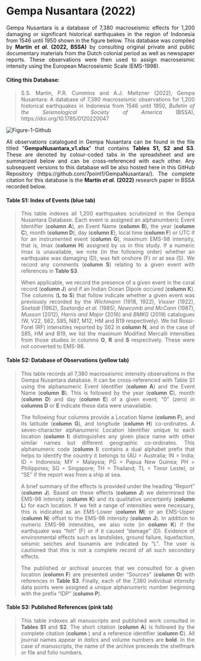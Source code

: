 # Gempa Nusantara (2022)

<p align="justify">
Gempa Nusantara is a database of 7,380 macroseismic effects for 1,200 damaging or significant historical earthquakes in the region of Indonesia from 1546 until 1950 shown in the figure below. This database was compiled by <b>Martin <i>et al.</i> (2022, BSSA)</b> by consulting original private and public documentary materials from the Dutch colonial period as well as newspaper reports. These observations were then used to assign macroseismic intensity using the European Macroseismic Scale (EMS-1998).</p>

#### Citing this Database:
><p align="justify">S.S. Martin, P.R. Cummins and A.J. Meltzner (2022), Gempa Nusantara: A database of 7,380 macroseismic observations for 1,200 historical earthquakes in Indonesia from 1546 until 1950, <i>Bulletin of the Seismological Society of America</i> (BSSA), https://doi.org/10.1785/0120220047
</p>

![Figure-1-Github](https://user-images.githubusercontent.com/102340698/198859099-6f6500d8-0afd-402d-b829-2fcf96e39cf5.jpg)

<p align="justify">
All observations catalogued in Gempa Nusantara can be found in the file titled "<b>GempaNusantara_v1.xlsx</b>" that contains <b>Tables S1, S2 and S3</b>. These are denoted by colour-coded tabs in the spreadsheet and are summarized below and can be cross-referenced with each other. Any subsequent versions to this database will be also hosted here in this GitHub Repository (https://github.com/7point1/GempaNusantara/). The complete citation for this database is the <b>Martin <i>et al.</i> (2022)</b> research paper in BSSA recorded below. 
</p>

#### Table S1: Index of Events (blue tab)
><p align="justify">
>This table indexes all 1,200 earthquakes scrutinized in the Gempa Nusantara Database. Each event is assigned an alphanumberic Event Identifier (<b>column A</b>), an Event Name (<b>column B</b>), the year (<b>column C</b>), month (<b>column D</b>), day (<b>column E</b>), local time (<b>column F</b>) or UTC if for an instrumented event (<b>column G</b>), maximum EMS-98 intensity, that is, Imax (<b>column H</b>) assigned by us in this study. If a numeric Imax is unavailable, we note (in the following order) whether an earthquake was damaging (D), was felt onshore (F) or at sea (S). We record any comments (<b>column S</b>) relating to a given event with references in <b>Table S3</b>. 
></p>
><p align="justify">
>When applicable, we record the presence of a given event in the coral record (<b>column J</b>) and if an Indian Ocean Dipole occured (<b>column K</b>). The columns (<b>L to S</b>) that follow indicate whether a given event was previously recorded by the <i>Wichmann</i> (1918, 1922), <i>Vissier</i> (1922), <i>Soetadi</i> (1962), <i>Soetardjo et al.</i> (1985), <i>Newcomb and McCann</i> (1987), <i>Musson</i> (2012), <i>Harris and Major</i> (2016) and <i>BMKG</i> (2019) catalogues (W, V22, S62, S85, N87, M12, HM and B19 respectively). We list Rossi-Forel (RF) intensities reported by S62 in <b>column N</b>, and in the case of S85, HM and B19, we list the maximum Modified Mercalli intensities from those studies in columns <b>O</b>, <b>R</b> and <b>S</b> respectively. These were not converted to EMS-98.
</p> 

#### Table S2: Database of Observations (yellow tab)
><p align="justify">
>This table records all 7,380 macroseismic intensity observations in the Gempa Nusantara database. It can be cross-referenced with Table S1 using the alphanumeric Event Identifier (<b>column A</b>) and the Event Name (<b>column B</b>). This is followed by the year (<b>column C</b>), month (<b>column D</b>) and day (<b>column E</b>) of a given event; “0” (zero) in <b>columns D</b> or <b>E</b> indicate these data were unavailable. 
></p>
><p align="justify">  
>The following four columns provide a Location Name (<b>column F</b>), and its latitude (<b>column G</b>), and longitude (<b>column H</b>) co-ordinates. A seven-character alphanumeric Location Identifier unique to each location (<b>column I</b>) distinguishes any given place name with other similar names but different geographic co-ordinates. This alphanumeric code (<b>column I</b>) contains a dual alphabet prefix that helps to identify the country it belongs to (AU = Australia; IN = India; ID = Indonesia; MY = Malaysia; PG = Papua New Guinea; PH = Philippines; SG = Singapore; TH = Thailand; TL = Timor Leste), or “SE” if the report was from a ship at sea. 
></p>
><p align="justify">
>A brief summary of the effects is provided under the heading “Report” (<b>column J</b>). Based on these effects (<b>column J</b>) we determined the EMS-98 intensity (<b>column K</b>) and its qualitative uncertainty (<b>column L</b>) for each location. If we felt a range of intensities were necessary, this is indicated as an EMS-Lower (<b>column M</b>) or an EMS-Upper (<b>column N</b>) offset to the EMS-98 intensity (<b>column J</b>). In addition to numeric EMS-98 intensities, we also note (in <b>column K</b>) if the earthquake was “felt” (F) or if it caused “damage” (D). Evidence of environmental effects such as landslides, ground failure, liquefaction, seismic seiches and tsunamis are indicated by “L”. The user is cautioned that this is not a complete record of all such secondary effects. 
></p>
><p align="justify">
> The published or archival sources that we consulted for a given location (<b>column F</b>) are presented under “Sources” (<b>column O</b>) with references in <b>Table S3</b>. Finally, each of the 7,380 individual intensity data points were assigned a unique alphanumeric number beginning with the prefix “IDP” (<b>column P</b>). 
</p>

#### Table S3: Published References (pink tab)
><p align="justify">
  >This table indexes all manuscripts and published work consulted in <b>Tables S1</b> and <b>S2</b>. The short citation (<b>column A</b>) is followed by the complete citation (<b>column </b>) and a reference identifier (<b>column C</b>). All journal names appear in <i>italics</i> and volume numbers are <b>bold</b>. In the case of manuscripts, the name of the archive preceeds the shelfmark or file and folio numbers.
></p>
